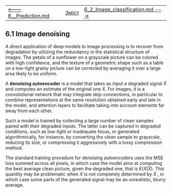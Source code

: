 |                                             |                    |                                                              |
| ------------------------------------------- | ------------------ | ------------------------------------------------------------ |
| [<---   6__Prediction.md](6__Prediction.md) | [Зміст](README.md) | [6_2_Image_classification.md    --->](6_2_Image_classification.md) |

## 6.1    Image denoising

A direct application of deep models to image processing is to recover from degradation by utilizing the redundancy in the statistical structure of images. The petals of a sunflower on a grayscale picture can be colored with high confidence, and the texture of a geometric shape such as a table on a low-light grainy picture can be corrected by averaging it over a large area likely to be uniform.

A **denoising autoencoder** is a model that takes as input a degraded signal $\tilde{X}$ and computes an estimate of the original one $X$. For images, it is a convolutional network that may integrate skip-connections, in particular to combine representations at the same resolution obtained early and late in the model, and attention layers to facilitate taking into account elements far away from each other.

Such a model is trained by collecting a large number of clean samples paired with their degraded inputs. The latter can be captured in degraded conditions, such as low-light or inadequate focus, or generated algorithmically, for instance, by converting the clean sample to grayscale, reducing its size, or compressing it aggressively with a lossy compression method. 

The standard training procedure for denoising autoencoders uses the MSE loss summed across all pixels, in which case the model aims at computing the best average clean picture, given the degraded one, that is $E(X|\tilde{X} )$. This quantity may be problematic when $X$ is not completely determined by $\tilde{X}$ , in which case some parts of the generated signal may be an unrealistic, blurry average.

